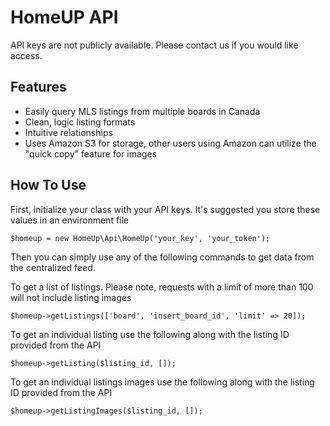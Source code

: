 HomeUP API
=========================

API keys are not publicly available.  Please contact us if you would like access.

Features
--------

* Easily query MLS listings from multiple boards in Canada
* Clean, logic listing formats
* Intuitive relationships
* Uses Amazon S3 for storage, other users using Amazon can utilize the "quick copy" feature for images

How To Use
--------

First, initialize your class with your API keys.  It's suggested you store these values in an environment file

`$homeup = new HomeUp\Api\HomeUp('your_key', 'your_token');`

Then you can simply use any of the following commands to get data from the centralized feed.

To get a list of listings.  Please note, requests with a limit of more than 100 will not include listing images

`$homeup->getListings(['board', 'insert_board_id', 'limit' => 20]);`

To get an individual listing use the following along with the listing ID provided from the API

`$homeup->getListing($listing_id, []);`

To get an individual listings images use the following along with the listing ID provided from the API

`$homeup->getListingImages($listing_id, []);`





